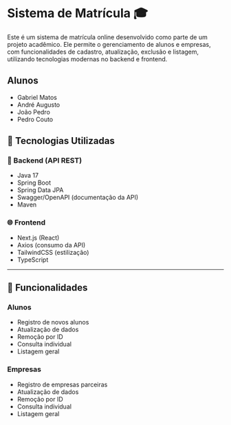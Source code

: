 # Sistema de Matrícula 🎓

Este é um sistema de matrícula online desenvolvido como parte de um projeto acadêmico. Ele permite o gerenciamento de alunos e empresas, com funcionalidades de cadastro, atualização, exclusão e listagem, utilizando tecnologias modernas no backend e frontend.

## Alunos

- Gabriel Matos
- André Augusto
- João Pedro
- Pedro Couto

## 📌 Tecnologias Utilizadas

### 🔧 Backend (API REST)
- Java 17
- Spring Boot
- Spring Data JPA
- Swagger/OpenAPI (documentação da API)
- Maven

### 🌐 Frontend
- Next.js (React)
- Axios (consumo da API)
- TailwindCSS (estilização)
- TypeScript

---

## 🚀 Funcionalidades

### Alunos
- Registro de novos alunos
- Atualização de dados
- Remoção por ID
- Consulta individual
- Listagem geral

### Empresas
- Registro de empresas parceiras
- Atualização de dados
- Remoção por ID
- Consulta individual
- Listagem geral